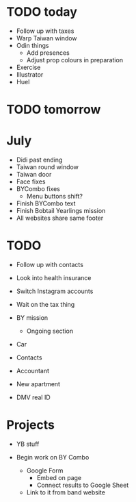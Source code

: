 # TODO today
* Follow up with taxes
* Warp Taiwan window
* Odin things
    * Add presences
    * Adjust prop colours in preparation
* Exercise
* Illustrator
* Huel

# TODO tomorrow

# July
* Didi past ending
* Taiwan round window
* Taiwan door
* Face fixes
* BYCombo fixes
    * Menu buttons shift?
* Finish BYCombo text
* Finish Bobtail Yearlings mission
* All websites share same footer

# TODO
* Follow up with contacts
* Look into health insurance
* Switch Instagram accounts
* Wait on the tax thing
* BY mission
    * Ongoing section

* Car
* Contacts
* Accountant
* New apartment
* DMV real ID

# Projects
* YB stuff

* Begin work on BY Combo
    * Google Form
        * Embed on page
        * Connect results to Google Sheet
    * Link to it from band website